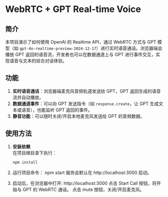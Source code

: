 # WebRTC + GPT Real-time Voice

## 简介

本项目演示了如何使用 OpenAI 的 Realtime API，通过 WebRTC 方式与 GPT 模型（如 `gpt-4o-realtime-preview-2024-12-17`）进行实时语音通话。浏览器端会播放 GPT 返回的语音流，开发者也可以在数据通道上与 GPT 进行事件交互，实现语音与文本的综合对话体验。

## 功能

1. **实时语音通话**：浏览器端麦克风音频轨道发送给 GPT，GPT 返回生成的语音流并自动播放。  
2. **数据通道事件**：可以向 GPT 发送指令（如 `response.create`，让 GPT 生成文本或语音），也能监听 GPT 返回的事件。  
3. **静音功能**：可以随时关闭/开启本地麦克风发送给 GPT 的音频数据。  

## 使用方法

1. **安装依赖**  
   在项目根目录下执行：
   ```bash
   npm install

2. 运行项目命令：
   npm start
   服务会默认在 http://localhost:3000 启动。

3. 启动后，在浏览器中打开: http://localhost:3000
   点击 Start Call 按钮，将开始与 GPT 的 WebRTC 通话。
   点击 mute 按钮，关闭/开启麦克风。
